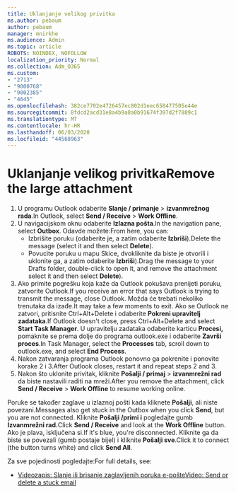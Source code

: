 ```yaml
---
title: Uklanjanje velikog privitka
ms.author: pebaum
author: pebaum
manager: mnirkhe
ms.audience: Admin
ms.topic: article
ROBOTS: NOINDEX, NOFOLLOW
localization_priority: Normal
ms.collection: Adm_O365
ms.custom:
- "2713"
- "9000768"
- "9002385"
- "4645"
ms.openlocfilehash: 382ce7702e4726457ec802d1eec658477505e44e
ms.sourcegitcommit: 8fdcd2acd31e8a4b9a8a0b91674f397d2f7889c1
ms.translationtype: MT
ms.contentlocale: hr-HR
ms.lasthandoff: 06/03/2020
ms.locfileid: "44568963"
---
```

# <a name="remove-the-large-attachment"></a><span data-ttu-id="f22a8-102">Uklanjanje velikog privitka</span><span class="sxs-lookup"><span data-stu-id="f22a8-102">Remove the large attachment</span></span>

1. <span data-ttu-id="f22a8-103">U programu Outlook odaberite **Slanje / primanje**  >  **izvanmrežnog rada**.</span><span class="sxs-lookup"><span data-stu-id="f22a8-103">In Outlook, select **Send / Receive** > **Work Offline**.</span></span> 
2. <span data-ttu-id="f22a8-104">U navigacijskom oknu odaberite **Izlazna pošta**.</span><span class="sxs-lookup"><span data-stu-id="f22a8-104">In the navigation pane, select **Outbox**.</span></span> <span data-ttu-id="f22a8-105">Odavde možete:</span><span class="sxs-lookup"><span data-stu-id="f22a8-105">From here, you can:</span></span> 
    - <span data-ttu-id="f22a8-106">Izbrišite poruku (odaberite je, a zatim odaberite **Izbriši**).</span><span class="sxs-lookup"><span data-stu-id="f22a8-106">Delete the message (select it and then select **Delete**).</span></span>
    - <span data-ttu-id="f22a8-107">Povucite poruku u mapu Skice, dvokliknite da biste je otvorili i uklonite ga, a zatim odaberite **Izbriši**).</span><span class="sxs-lookup"><span data-stu-id="f22a8-107">Drag the message to your Drafts folder, double-click to open it, and remove the attachment select it and then select **Delete**).</span></span>
3. <span data-ttu-id="f22a8-108">Ako primite pogrešku koja kaže da Outlook pokušava prenijeti poruku, zatvorite Outlook.</span><span class="sxs-lookup"><span data-stu-id="f22a8-108">If you receive an error that says Outlook is trying to transmit the message, close Outlook.</span></span> <span data-ttu-id="f22a8-109">Možda će trebati nekoliko trenutaka da izađe.</span><span class="sxs-lookup"><span data-stu-id="f22a8-109">It may take a few moments to exit.</span></span> <span data-ttu-id="f22a8-110">Ako se Outlook ne zatvori, pritisnite Ctrl+Alt+Delete i odaberite **Pokreni upravitelj zadataka**.</span><span class="sxs-lookup"><span data-stu-id="f22a8-110">If Outlook doesn't close, press Ctrl+Alt+Delete and select **Start Task Manager**.</span></span> <span data-ttu-id="f22a8-111">U upravitelju zadataka odaberite karticu **Procesi,** pomaknite se prema dolje do programa outlook.exe i odaberite **Završi proces**.</span><span class="sxs-lookup"><span data-stu-id="f22a8-111">In Task Manager, select the **Processes** tab, scroll down to outlook.exe, and select **End Process**.</span></span>
4. <span data-ttu-id="f22a8-112">Nakon zatvaranja programa Outlook ponovno ga pokrenite i ponovite korake 2 i 3.</span><span class="sxs-lookup"><span data-stu-id="f22a8-112">After Outlook closes, restart it and repeat steps 2 and 3.</span></span> 
5. <span data-ttu-id="f22a8-113">Nakon što uklonite privitak, kliknite **Pošalji / primaj**  >  **izvanmrežni rad** da biste nastavili raditi na mreži.</span><span class="sxs-lookup"><span data-stu-id="f22a8-113">After you remove the attachment, click **Send / Receive** > **Work Offline** to resume working online.</span></span> 

<span data-ttu-id="f22a8-114">Poruke se također zaglave u izlaznoj pošti kada kliknete **Pošalji**, ali niste povezani.</span><span class="sxs-lookup"><span data-stu-id="f22a8-114">Messages also get stuck in the Outbox when you click **Send**, but you are not connected.</span></span> <span data-ttu-id="f22a8-115">Kliknite **Pošalji /primi i** pogledajte gumb **Izvanmrežni rad.**</span><span class="sxs-lookup"><span data-stu-id="f22a8-115">Click **Send / Receive** and look at the **Work Offline** button.</span></span> <span data-ttu-id="f22a8-116">Ako je plava, isključena si.</span><span class="sxs-lookup"><span data-stu-id="f22a8-116">If it's blue, you're disconnected.</span></span> <span data-ttu-id="f22a8-117">Kliknite ga da biste se povezali (gumb postaje bijel) i kliknite **Pošalji sve**.</span><span class="sxs-lookup"><span data-stu-id="f22a8-117">Click it to connect (the button turns white) and click **Send All**.</span></span>
 
 <span data-ttu-id="f22a8-118">Za sve pojedinosti pogledajte:</span><span class="sxs-lookup"><span data-stu-id="f22a8-118">For full details, see:</span></span>
- [<span data-ttu-id="f22a8-119">Videozapis: Slanje ili brisanje zaglavljenih poruka e-pošte</span><span class="sxs-lookup"><span data-stu-id="f22a8-119">Video: Send or delete a stuck email</span></span>](https://support.office.com/article/Video-Send-or-delete-an-email-stuck-in-your-outbox-26d5d34a-4e5f-444a-a9e8-44db04a94dec) 